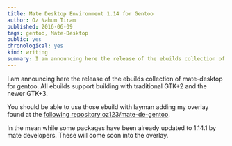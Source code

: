 ```yaml
---
title: Mate Desktop Environment 1.14 for Gentoo
author: Oz Nahum Tiram
published: 2016-06-09
tags: gentoo, Mate-Desktop
public: yes
chronological: yes
kind: writing
summary: I am announcing here the release of the ebuilds collection of mate-desktop for gentoo. All ebuilds support building with traditional GTK+2 and the newer GTK+3.
---
```


I am announcing here the release of the ebuilds collection of mate-desktop
for gentoo. All ebuilds support building with traditional GTK+2 and the 
newer GTK+3.

You should be able to use those ebuild with layman adding my overlay found
at the [following repository oz123/mate-de-gentoo](https://github.com/oz123/mate-de-gentoo).

In the mean while some packages have been already updated to 1.14.1 by
mate developers. These will come soon into the overlay. 

